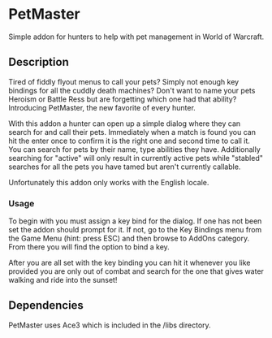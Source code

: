 # PetMaster
Simple addon for hunters to help with pet management in World of Warcraft.

## Description
Tired of fiddly flyout menus to call your pets? Simply not enough key bindings for all the cuddly death machines? Don't want to name your pets Heroism or Battle Ress but are forgetting which one had that ability? Introducing PetMaster, the new favorite of every hunter.

With this addon a hunter can open up a simple dialog where they can search for and call their pets. Immediately when a match is found you can hit the enter once to confirm it is the right one and second time to call it. You can search for pets by their name, type abilities they have. Additionally searching for "active" will only result in currently active pets while "stabled" searches for all the pets you have tamed but aren't currently callable.

Unfortunately this addon only works with the English locale.

### Usage

To begin with you must assign a key bind for the dialog. If one has not been set the addon should prompt for it. If not, go to the Key Bindings menu from the Game Menu (hint: press ESC) and then browse to AddOns category. From there you will find the option to bind a key.

After you are all set with the key binding you can hit it whenever you like provided you are only out of combat and search for the one that gives water walking and ride into the sunset!

## Dependencies
PetMaster uses Ace3 which is included in the /libs directory.
